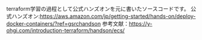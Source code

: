 terraform学習の過程として公式ハンズオンを元に書いたソースコードです。
公式ハンズオン:https://aws.amazon.com/jp/getting-started/hands-on/deploy-docker-containers/?ref=gsrchandson
参考文献：https://y-ohgi.com/introduction-terraform/handson/ecs/
